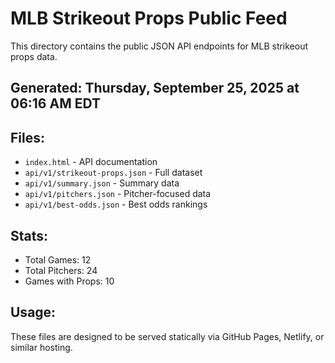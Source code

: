 # MLB Strikeout Props Public Feed

This directory contains the public JSON API endpoints for MLB strikeout props data.

## Generated: Thursday, September 25, 2025 at 06:16 AM EDT

## Files:
- `index.html` - API documentation
- `api/v1/strikeout-props.json` - Full dataset
- `api/v1/summary.json` - Summary data
- `api/v1/pitchers.json` - Pitcher-focused data  
- `api/v1/best-odds.json` - Best odds rankings

## Stats:
- Total Games: 12
- Total Pitchers: 24
- Games with Props: 10

## Usage:
These files are designed to be served statically via GitHub Pages, Netlify, or similar hosting.
